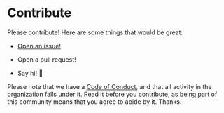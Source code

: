 # Contribute

Please contribute! Here are some things that would be great:

- [Open an issue!](https://github.com/perticula/Perticula.core/issues/new)

- Open a pull request!
- Say hi! :wave:

Please note that we have a [Code of Conduct](CODE_OF_CONDUCT.md), and that all activity in the organization falls under it. Read it before you contribute, as being part of this community means that you agree to abide by it. Thanks.
